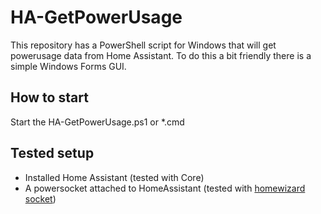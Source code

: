 # HA-GetPowerUsage

This repository has a PowerShell script for Windows that will get powerusage data from Home Assistant. To do this a bit friendly there is a simple Windows Forms GUI.

## How to start

Start the HA-GetPowerUsage.ps1 or *.cmd

## Tested setup

 - Installed Home Assistant (tested with Core)
 - A powersocket attached to HomeAssistant (tested with [homewizard socket](https://www.homewizard.com/energy-socket/))